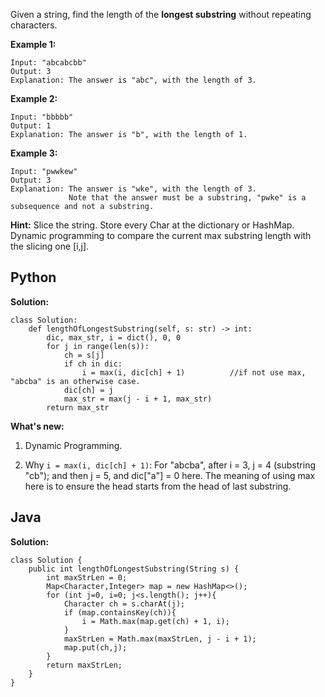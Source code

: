 Given a string, find the length of the **longest substring** without repeating characters.

**Example 1:**
```
Input: "abcabcbb"
Output: 3 
Explanation: The answer is "abc", with the length of 3. 
```
**Example 2:**
```
Input: "bbbbb"
Output: 1
Explanation: The answer is "b", with the length of 1.
```
**Example 3:**
```
Input: "pwwkew"
Output: 3
Explanation: The answer is "wke", with the length of 3. 
             Note that the answer must be a substring, "pwke" is a subsequence and not a substring.
```

**Hint:** Slice the string. Store every Char at the dictionary or HashMap. Dynamic programming to compare the current max substring length with the slicing one [i,j].

## Python

**Solution:**

```
class Solution:
    def lengthOfLongestSubstring(self, s: str) -> int:
        dic, max_str, i = dict(), 0, 0
        for j in range(len(s)):
            ch = s[j]
            if ch in dic:
                i = max(i, dic[ch] + 1)          //if not use max, "abcba" is an otherwise case.
            dic[ch] = j
            max_str = max(j - i + 1, max_str)
        return max_str
```

**What's new:**

1. Dynamic Programming.

2. Why `i = max(i, dic[ch] + 1)`: For "abcba", after i = 3, j = 4 (substring "cb"); and then j = 5, and dic["a"] = 0 here.
The meaning of using max here is to ensure the head starts from the head of last substring.

## Java

**Solution:**

```
class Solution {
    public int lengthOfLongestSubstring(String s) {
        int maxStrLen = 0;
        Map<Character,Integer> map = new HashMap<>();
        for (int j=0, i=0; j<s.length(); j++){
            Character ch = s.charAt(j);
            if (map.containsKey(ch)){
                i = Math.max(map.get(ch) + 1, i);
            }
            maxStrLen = Math.max(maxStrLen, j - i + 1);
            map.put(ch,j);
        }
        return maxStrLen;
    }
}
```
